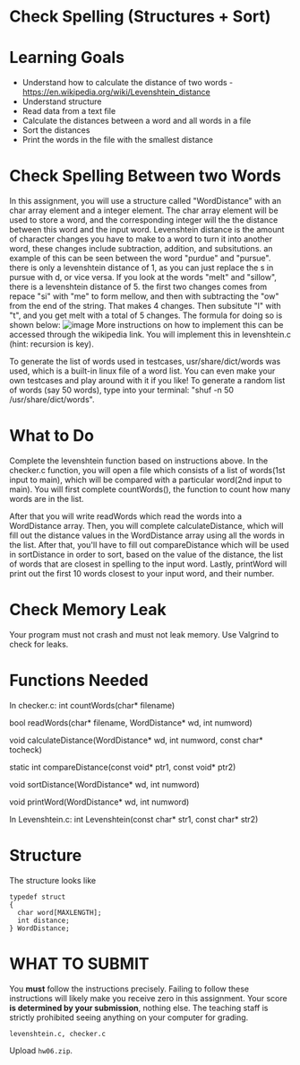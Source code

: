 # Check Spelling (Structures + Sort)

Learning Goals
==============

* Understand how to calculate the distance of two words - https://en.wikipedia.org/wiki/Levenshtein_distance
* Understand structure
* Read data from a text file
* Calculate the distances between a word and all words in a file
* Sort the distances
* Print the words in the file with the smallest distance

Check Spelling Between two Words
==============
In this assignment, you will use a structure called "WordDistance" with an char array element and a integer element. The char array element will be used to store a word, and the corresponding integer will the the distance between this word and the input word.
Levenshtein distance is the amount of character changes you have to make to a word to turn it into another word, these changes include subtraction, addition, and subsitutions. an example of this can be seen between the word "purdue" and "pursue". there is only a levenshtein distance of 1, as you can just replace the s in pursue with d, or vice versa. If you look at the words "melt" and "sillow", there is a levenshtein distance of 5. the first two changes comes from repace "si" with "me" to form mellow, and then with subtracting the "ow" from the end of the string. That makes 4 changes. Then subsitute "l" with "t", and you get melt with a total of 5 changes. The formula for doing so is shown below: 
![image](https://github.com/user-attachments/assets/01aca60e-dba8-4b4f-9000-f0722bc44072)
More instructions on how to implement this can be accessed through the wikipedia link. You will implement this in levenshtein.c (hint: recursion is key). 

To generate the list of words used in testcases, usr/share/dict/words was used, which is a built-in linux file of a word list. You can even make your own testcases and play around with it if you like! To generate a random list of words (say 50 words), type into your terminal: "shuf -n 50 /usr/share/dict/words".

What to Do
==============
Complete the levenshtein function based on instructions above. 
In the checker.c function, you will open a file which consists of a list of words(1st input to main), which will be compared with a particular word(2nd input to main). You will first complete countWords(), the function to count how many words are in the list.

After that you will write readWords which read the words into a WordDistance array. Then, you will complete calculateDistance, which will fill out the distance values in the WordDistance array using all the words in the list. After that, you'll have to fill out compareDistance which will be used in sortDistance in order to sort, based on the value of the distance, the list of words that are closest in spelling to the input word. Lastly, printWord will print out the first 10 words closest to your input word, and their number.

Check Memory Leak
=================

Your program must not crash and must not leak memory.  Use Valgrind to check for leaks.

Functions Needed
================
In checker.c:
int countWords(char* filename)

bool readWords(char* filename, WordDistance* wd, int numword)

void calculateDistance(WordDistance* wd, int numword, const char* tocheck)

static int compareDistance(const void* ptr1, const void* ptr2)

void sortDistance(WordDistance* wd, int numword)

void printWord(WordDistance* wd, int numword)

In Levenshtein.c:
int Levenshtein(const char* str1, const char* str2)

	
Structure
=========
The structure looks like
``` 
typedef struct
{
  char word[MAXLENGTH]; 
  int distance;
} WordDistance;
```

WHAT TO SUBMIT
==============

You **must** follow the instructions precisely. Failing to follow
these instructions will likely make you receive zero in this
assignment.  Your score **is determined by your submission**, nothing
else.  The teaching staff is strictly prohibited seeing anything on
your computer for grading.

```
levenshtein.c, checker.c
```

Upload `hw06.zip`.

